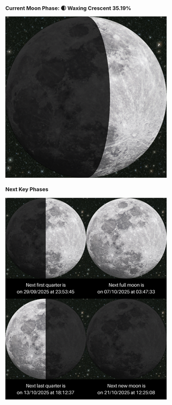 ### Current Moon Phase: 🌒 Waxing Crescent 35.19%
![Moon Phase](moonphase.png)
### Next Key Phases
![Gallery](gallery.png)